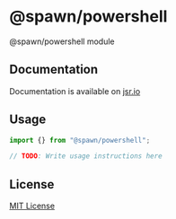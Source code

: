 # @spawn/powershell

@spawn/powershell module

## Documentation

Documentation is available on [jsr.io](https://jsr.io/@spawn/powershell/doc)

## Usage
```typescript
import {} from "@spawn/powershell";

// TODO: Write usage instructions here
```

## License

[MIT License](./LICENSE.md)